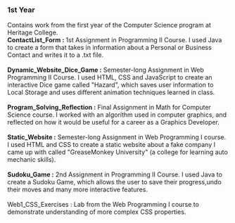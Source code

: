 ### 1st Year
Contains work from the first year of the Computer Science program at Heritage College.<br>
**ContactList_Form :** 1st Assignment in Programming II Course. I used Java to create a form that takes in information about a Personal or Business Contact and writes it to a .txt file.<br><br>
**Dynamic_Website_Dice_Game :** Semester-long Assignment in Web Programming II Course. I used HTML, CSS and JavaScript to create an interactive Dice game called "Hazard", which saves user information to Local Storage and uses different animation techniques learned in class.<br><br>
**Program_Solving_Reflection :** Final Assignment in Math for Computer Science course. I worked with an algorithm used in computer graphics, and reflected on how it would be useful for a career as a Graphics Developer.<br><br>
**Static_Website :** Semester-long Assignment in Web Programming I course. I used HTML and CSS to create a static website about a fake company I came up with called "GreaseMonkey University" (a college for learning auto mechanic skills).<br><br>
**Sudoku_Game :** 2nd Assignment in Programming II Course. I used Java to create a Sudoku Game, which allows the user to save their progress,undo their moves and many more interactive features.<br><br>
Web1_CSS_Exercises : Lab from the Web Programming I course to demonstrate understanding of more complex CSS properties.
